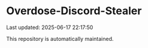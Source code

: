 # Overdose-Discord-Stealer

Last updated: 2025-06-17 22:17:50

This repository is automatically maintained.
